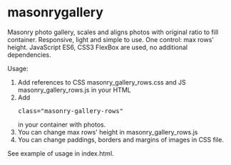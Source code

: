 # masonrygallery
Masonry photo gallery, scales and aligns photos with original ratio to fill container. 
Responsive, light and simple to use.
One control: max rows' height.
JavaScript ES6, CSS3 FlexBox are used, no additional dependencies.

Usage:
1. Add references to CSS masonry_gallery_rows.css and JS masonry_gallery_rows.js in your HTML 
2. Add <pre>class="masonry-gallery-rows"</pre> in your container with photos.
3. You can change max rows' height in masonry_gallery_rows.js
4. You can change paddings, borders and margins of images in CSS file.

See example of usage in index.html. 
